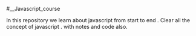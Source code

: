 #__Javascript_course

In this repository we learn about javascript from start to end .
Clear all the concept of javascript .
with notes and code  also.
